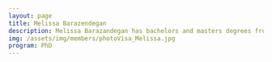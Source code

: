 ```yaml
---
layout: page
title: Melissa Barazendegan
description: Melissa Barazandegan has bachelors and masters degrees from Sharif University (Tehran, Iran). She is currently doing Ph.D. under the supervision of Profs. Ezra Kwok and Bhushan Gopaluni. She recently became a mother of a cute son.
img: /assets/img/members/photoVisa_Melissa.jpg
program: PhD
---
```


<img class="profile_img" src="{{ site.baseurl }}/assets/img/members/photoVisa_Melissa.jpg" alt="" title="photoVisa_Melissa"/>
